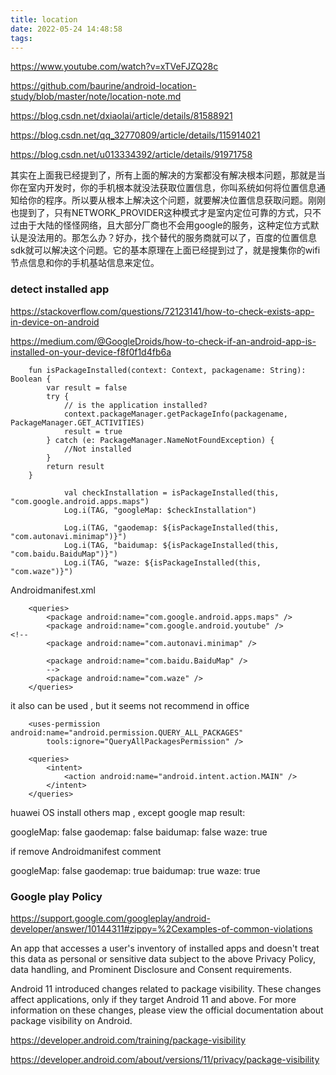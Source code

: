 ```yaml
---
title: location
date: 2022-05-24 14:48:58
tags:
---
```




https://www.youtube.com/watch?v=xTVeFJZQ28c

https://github.com/baurine/android-location-study/blob/master/note/location-note.md



https://blog.csdn.net/dxiaolai/article/details/81588921

https://blog.csdn.net/qq_32770809/article/details/115914021

https://blog.csdn.net/u013334392/article/details/91971758



其实在上面我已经提到了，所有上面的解决的方案都没有解决根本问题，那就是当你在室内开发时，你的手机根本就没法获取位置信息，你叫系统如何将位置信息通知给你的程序。所以要从根本上解决这个问题，就要解决位置信息获取问题。刚刚也提到了，只有NETWORK_PROVIDER这种模式才是室内定位可靠的方式，只不过由于大陆的怪怪网络，且大部分厂商也不会用google的服务，这种定位方式默认是没法用的。那怎么办？好办，找个替代的服务商就可以了，百度的位置信息sdk就可以解决这个问题。它的基本原理在上面已经提到过了，就是搜集你的wifi节点信息和你的手机基站信息来定位。



### detect installed app

https://stackoverflow.com/questions/72123141/how-to-check-exists-app-in-device-on-android

https://medium.com/@GoogleDroids/how-to-check-if-an-android-app-is-installed-on-your-device-f8f0f1d4fb6a

```
    fun isPackageInstalled(context: Context, packagename: String): Boolean {
        var result = false
        try {
            // is the application installed?
            context.packageManager.getPackageInfo(packagename, PackageManager.GET_ACTIVITIES)
            result = true
        } catch (e: PackageManager.NameNotFoundException) {
            //Not installed
        }
        return result
    }

            val checkInstallation = isPackageInstalled(this, "com.google.android.apps.maps")
            Log.i(TAG, "googleMap: $checkInstallation")

            Log.i(TAG, "gaodemap: ${isPackageInstalled(this, "com.autonavi.minimap")}") 
            Log.i(TAG, "baidumap: ${isPackageInstalled(this, "com.baidu.BaiduMap")}")
            Log.i(TAG, "waze: ${isPackageInstalled(this, "com.waze")}")

```

Androidmanifest.xml

```
    <queries>
        <package android:name="com.google.android.apps.maps" />
        <package android:name="com.google.android.youtube" />
<!--
        <package android:name="com.autonavi.minimap" />

        <package android:name="com.baidu.BaiduMap" />
        -->
        <package android:name="com.waze" />
    </queries>
```

it also can be used , but it seems not recommend in office

```
    <uses-permission android:name="android.permission.QUERY_ALL_PACKAGES"
        tools:ignore="QueryAllPackagesPermission" />

    <queries>
        <intent>
            <action android:name="android.intent.action.MAIN" />
        </intent>
    </queries>
```




huawei OS install others map , except google map
result:

googleMap: false
gaodemap: false
baidumap: false
waze: true

if remove Androidmanifest comment 

googleMap: false
gaodemap: true
baidumap: true
waze: true


### Google play Policy

https://support.google.com/googleplay/android-developer/answer/10144311#zippy=%2Cexamples-of-common-violations

An app that accesses a user's inventory of installed apps and doesn't treat this data as personal or sensitive data subject to the above Privacy Policy, data handling, and Prominent Disclosure and Consent requirements.


Android 11 introduced changes related to package visibility. These changes affect applications, only if they target Android 11 and above. For more information on these changes, please view the official documentation about package visibility on Android.

https://developer.android.com/training/package-visibility

https://developer.android.com/about/versions/11/privacy/package-visibility







